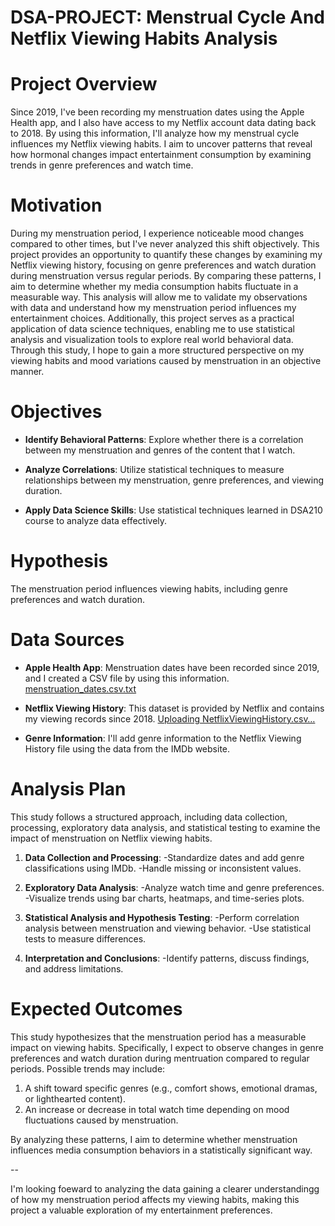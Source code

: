 # DSA-PROJECT: Menstrual Cycle And Netflix Viewing Habits Analysis

# Project Overview 
Since 2019, I've been recording my menstruation dates using the Apple Health app, and I also have access to my Netflix account data dating back to 2018. 
By using this information, I'll analyze how my menstrual cycle influences my Netflix viewing habits.
I aim to uncover patterns that reveal how hormonal changes impact entertainment consumption by examining trends in genre preferences and watch time. 



# Motivation
During my menstruation period, I experience noticeable mood changes compared to other times, but I've never analyzed this shift objectively.
This project provides an opportunity to quantify these changes by examining my Netflix viewing history, focusing on genre preferences and watch duration during menstruation versus regular periods.
By comparing these patterns, I aim to determine whether my media consumption habits fluctuate in a measurable way. 
This analysis will allow me to validate my observations with data and understand how my menstruation period influences my entertainment choices.
Additionally, this project serves as a practical application of data science techniques, enabling me to use statistical analysis and visualization tools to explore real world behavioral data. 
Through this study, I hope to gain a more structured perspective on my viewing habits and mood variations caused by menstruation in an objective manner.



# Objectives
- **Identify Behavioral Patterns**: Explore whether there is a correlation between my menstruation and genres of the content that I watch.
  
- **Analyze Correlations**: Utilize statistical techniques to measure relationships between my menstruation, genre preferences, and viewing duration.
  
- **Apply Data Science Skills**: Use statistical techniques learned in DSA210 course to analyze data effectively.

  

# Hypothesis
The menstruation period influences viewing habits, including genre preferences and watch duration.


# Data Sources
- **Apple Health App**: Menstruation dates have been recorded since 2019, and I created a CSV file by using this information.
[menstruation_dates.csv.txt](https://github.com/user-attachments/files/19168553/menstruation_dates.csv.txt)

- **Netflix Viewing History**: This dataset is provided by Netflix and contains my viewing records since 2018.
[Uploading NetflixViewingHistory.csv…]()

- **Genre Information**: I'll add genre information to the Netflix Viewing History file using the data from the IMDb website.
  

# Analysis Plan
This study follows a structured approach, including data collection, processing, exploratory data analysis, and statistical testing to examine the impact of menstruation on Netflix viewing habits.

1. **Data Collection and Processing**:
   -Standardize dates and add genre classifications using IMDb.
   -Handle missing or inconsistent values.
   
2. **Exploratory Data Analysis**:
   -Analyze watch time and genre preferences.
   -Visualize trends using bar charts, heatmaps, and time-series plots.
   
3. **Statistical Analysis and Hypothesis Testing**:
   -Perform correlation analysis between menstruation and viewing behavior.
   -Use statistical tests to measure differences.
   
4. **Interpretation and Conclusions**:
   -Identify patterns, discuss findings, and address limitations.


# Expected Outcomes
This study hypothesizes that the menstruation period has a measurable impact on viewing habits. 
Specifically, I expect to observe changes in genre preferences and watch duration during mentruation compared to regular periods.
Possible trends may include:
1) A shift toward specific genres (e.g., comfort shows, emotional dramas, or lighthearted content).
2) An increase or decrease in total watch time depending on mood fluctuations caused by menstruation.
 
By analyzing  these patterns, I aim to determine whether menstruation influences media consumption behaviors in a statistically significant way.

--

I'm looking foeward to analyzing the data gaining a clearer understandingg of how my menstruation period affects my viewing habits, making this project a valuable exploration of my entertainment preferences.
